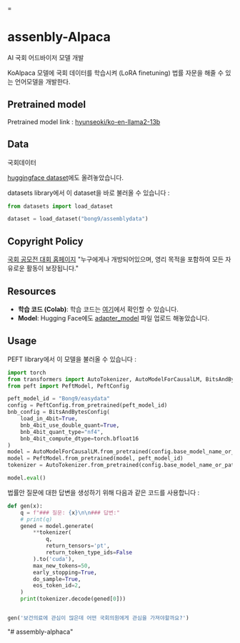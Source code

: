 =
# assenbly-Alpaca

AI 국회 어드바이저 모델 개발

KoAlpaca 모델에 국회 데이터를 학습시켜 (LoRA finetuning) 법률 자문을 해줄 수 있는 언어모델을 개발한다.




## Pretrained model
Pretrained model link : [hyunseoki/ko-en-llama2-13b](https://huggingface.co/hyunseoki/ko-en-llama2-13b)

## Data
국회데이터

[huggingface dataset](https://huggingface.co/datasets/bong9/assemblydata)에도 올려놓았습니다.

datasets library에서 이 dataset을 바로 불러올 수 있습니다 :

```python
from datasets import load_dataset

dataset = load_dataset("bong9/assemblydata")
```

## Copyright Policy

[국회 공모전 대회 홈페이지](https://www.assembly00data.com/summary/summary.php)
"누구에게나 개방되어있으며, 영리 목적을 포함하여 모든 자유로운 활동이 보장됩니다."


## Resources

- **학습 코드 (Colab)**: 학습 코드는 [여기](https://colab.research.google.com/drive/1OjyOK1JGg10QKYjEWsHchX1CiWiEH_si?usp=sharing)에서 확인할 수 있습니다.
- **Model**: Hugging Face에도 [adapter_model](https://huggingface.co/juicyjung/ko_law_alpaca-12.8b) 파일 업로드 해놓았습니다.


## Usage

PEFT library에서 이 모델을 불러올 수 있습니다 :

```python
import torch
from transformers import AutoTokenizer, AutoModelForCausalLM, BitsAndBytesConfig
from peft import PeftModel, PeftConfig

peft_model_id = "Bong9/easydata"
config = PeftConfig.from_pretrained(peft_model_id)
bnb_config = BitsAndBytesConfig(
    load_in_4bit=True,
    bnb_4bit_use_double_quant=True,
    bnb_4bit_quant_type="nf4",
    bnb_4bit_compute_dtype=torch.bfloat16
)
model = AutoModelForCausalLM.from_pretrained(config.base_model_name_or_path, quantization_config=bnb_config, device_map={"":0})
model = PeftModel.from_pretrained(model, peft_model_id)
tokenizer = AutoTokenizer.from_pretrained(config.base_model_name_or_path)

model.eval()
```

법률안 질문에 대한 답변을 생성하기 위해 다음과 같은 코드를 사용합니다 :

```python
def gen(x):
    q = f"### 질문: {x}\n\n### 답변:"
    # print(q)
    gened = model.generate(
        **tokenizer(
            q, 
            return_tensors='pt', 
            return_token_type_ids=False
        ).to('cuda'), 
        max_new_tokens=50,
        early_stopping=True,
        do_sample=True,
        eos_token_id=2,
    )
    print(tokenizer.decode(gened[0]))


gen('보건의료에 관심이 많은데 어떤 국회의원에게 관심을 가져야할까요?')
```


"# assembly-alphaca" 
